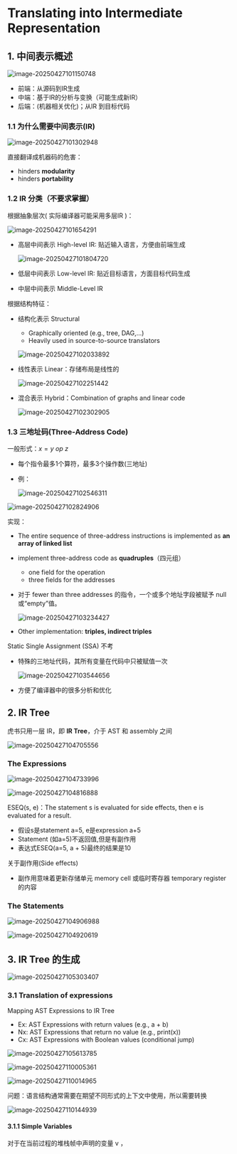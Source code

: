# Translating into Intermediate Representation

## 1. 中间表示概述

![image-20250427101150748](./ch7-IR.assets/image-20250427101150748.png)

- 前端：从源码到IR生成
- 中端：基于IR的分析与变换（可能生成新IR）
- 后端：(机器相关优化)；从IR 到目标代码

### 1.1 为什么需要中间表示(IR)

![image-20250427101302948](./ch7-IR.assets/image-20250427101302948.png)

直接翻译成机器码的危害：

- hinders **modularity**
- hinders **portability**

### 1.2 IR 分类（不要求掌握）

根据抽象层次( 实际编译器可能采用多层IR )：

![image-20250427101654291](./ch7-IR.assets/image-20250427101654291.png)

- 高层中间表示 High-level IR: 贴近输入语言，方便由前端生成

  ![image-20250427101804720](./ch7-IR.assets/image-20250427101804720.png)

- 低层中间表示 Low-level IR: 贴近目标语言，方面目标代码生成

- 中层中间表示 Middle-Level IR

根据结构特征：

- 结构化表示 Structural

  - Graphically oriented (e.g., tree, DAG,...)
  - Heavily used in source-to-source translators

  ![image-20250427102033892](./ch7-IR.assets/image-20250427102033892.png)

- 线性表示 Linear：存储布局是线性的

  ![image-20250427102251442](./ch7-IR.assets/image-20250427102251442.png)

- 混合表示 Hybrid：Combination of graphs and linear code

  ![image-20250427102302905](./ch7-IR.assets/image-20250427102302905.png)

### 1.3 三地址码(Three-Address Code)

一般形式：$x = y ~op ~z$

- 每个指令最多1个算符，最多3个操作数(三地址)

- 例：

  ![image-20250427102546311](./ch7-IR.assets/image-20250427102546311.png)

![image-20250427102824906](./ch7-IR.assets/image-20250427102824906.png)

实现：

- The entire sequence of three-address instructions is implemented as **an array of linked list**

- implement three-address code as **quadruples**（四元组）

  - one field for the operation
  - three fields for the addresses

- 对于 fewer than three addresses 的指令，一个或多个地址字段被赋予 null 或“empty”值。

  ![image-20250427103234427](./ch7-IR.assets/image-20250427103234427.png)

- Other implementation: **triples, indirect triples**

Static Single Assignment (SSA) 不考

- 特殊的三地址代码，其所有变量在代码中只被赋值一次

  ![image-20250427103544656](./ch7-IR.assets/image-20250427103544656.png)

- 方便了编译器中的很多分析和优化



## 2. IR Tree 

虎书只用一层 IR，即 **IR Tree**，介于 AST 和 assembly 之间

![image-20250427104705556](./ch7-IR.assets/image-20250427104705556.png)

### The Expressions

![image-20250427104733996](./ch7-IR.assets/image-20250427104733996.png)

![image-20250427104816888](./ch7-IR.assets/image-20250427104816888.png)

ESEQ(s, e)：The statement s is evaluated for side effects, then e is evaluated for a result.

- 假设s是statement a=5, e是expression a+5
- Statement (如a=5)不返回值,但是有副作用
- 表达式ESEQ(a=5, a + 5)最终的结果是10

关于副作用(Side effects)

- 副作用意味着更新存储单元 memory cell 或临时寄存器 temporary register 的内容

### The Statements

![image-20250427104906988](./ch7-IR.assets/image-20250427104906988.png)

![image-20250427104920619](./ch7-IR.assets/image-20250427104920619.png)



## 3. IR Tree 的生成

![image-20250427105303407](./ch7-IR.assets/image-20250427105303407.png)

### 3.1 Translation of expressions

Mapping AST Expressions to IR Tree

- Ex: AST Expressions with return values (e.g., a + b)
- Nx: AST Expressions that return no value (e.g., print(x))
- Cx: AST Expressions with Boolean values (conditional jump)

![image-20250427105613785](./ch7-IR.assets/image-20250427105613785.png)

![image-20250427110005361](./ch7-IR.assets/image-20250427110005361.png)

![image-20250427110014965](./ch7-IR.assets/image-20250427110014965.png)

问题：语言结构通常需要在期望不同形式的上下文中使用，所以需要转换

![image-20250427110144939](./ch7-IR.assets/image-20250427110144939.png)

#### 3.1.1 Simple Variables

对于在当前过程的堆栈帧中声明的变量 v ，

